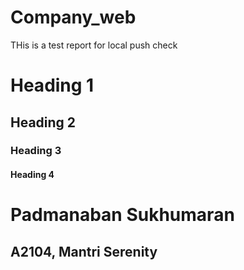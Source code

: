 # Company_web
THis is a test report for local push check
# Heading 1
## Heading 2
### Heading 3
#### Heading 4
# Padmanaban Sukhumaran
## A2104, Mantri Serenity
